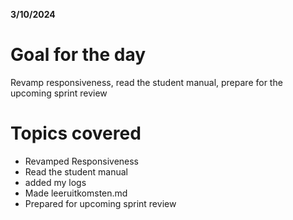 **3/10/2024**

# Goal for the day

Revamp responsiveness, read the student manual, prepare for the upcoming sprint review

# Topics covered

- Revamped Responsiveness
- Read the student manual
- added my logs
- Made leeruitkomsten.md
- Prepared for upcoming sprint review

